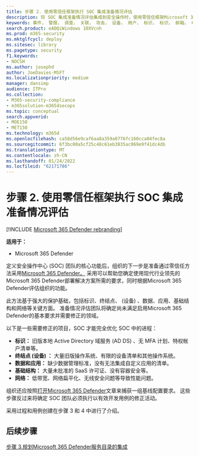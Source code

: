 ```yaml
---
title: 步骤 2. 使用零信任框架执行 SOC 集成准备情况评估
description: 将 SOC 集成准备情况评估集成到安全操作时，使用零信任框架Microsoft 365 Defender的基础知识。
keywords: 事件， 警报， 调查， 关联， 攻击， 设备， 用户， 标识， 标识， 邮箱， 电子邮件， 365， microsoft， m365， 事件响应， 网络攻击， secops， 安全操作， soc
search.product: eADQiWindows 10XVcnh
ms.prod: m365-security
ms.mktglfcycl: deploy
ms.sitesec: library
ms.pagetype: security
f1.keywords:
- NOCSH
ms.author: josephd
author: JoeDavies-MSFT
ms.localizationpriority: medium
manager: dansimp
audience: ITPro
ms.collection:
- M365-security-compliance
- m365solution-m365dsecops
ms.topic: conceptual
search.appverid:
- MOE150
- MET150
ms.technology: m365d
ms.openlocfilehash: ca58d56e9caf6aa8a359a0776fc160cca04fec8a
ms.sourcegitcommit: 6f3bc00a5cf25c48c61eb3835ac069e9f41dc4db
ms.translationtype: MT
ms.contentlocale: zh-CN
ms.lasthandoff: 01/24/2022
ms.locfileid: "62171786"
---
```

# <a name="step-2-perform-a-soc-integration-readiness-assessment-using-the-zero-trust-framework"></a>步骤 2. 使用零信任框架执行 SOC 集成准备情况评估

[!INCLUDE [Microsoft 365 Defender rebranding](../includes/microsoft-defender.md)]

**适用于：**
- Microsoft 365 Defender

定义安全操作中心 (SOC) 团队的核心功能后，组织的下一步是准备通过零信任方法采用[Microsoft 365 Defender。](/security/zero-trust/) 采用可以帮助您确定使用现代行业领先的Microsoft 365 Defender部署解决方案所需的要求，同时根据Microsoft 365 Defender评估组织的功能。

此方法基于强大的保护基础，包括标识、终结点、 (设备) 、数据、应用、基础结构和网络等关键方面。 准备情况评估团队将确定尚未满足启用Microsoft 365 Defender的基本要求并需要修正的领域。

以下是一些需要修正的项目，SOC 才能完全优化 SOC 中的进程：

- **标识：** 旧版本地 Active Directory 域服务 (AD DS) 、无 MFA 计划、特权帐户清单等。
- **终结点 (设备) ：** 大量旧版操作系统、有限的设备清单和其他操作系统。
- **数据和应用：**  缺少数据管理标准，没有无法集成自定义应用的清单。
- **基础结构：** 大量未批准的 SaaS 许可证、没有容器安全等。
- **网络：** 低带宽、网络扁平化、无线安全问题等导致性能问题。

组织还应按照[打开Microsoft 365 Defender](m365d-enable.md)文章来捕获一组基线配置要求。 这些步骤反过来将确定 SOC 团队必须执行以有效开发用例的修正活动。 

采用过程和用例创建在步骤 3 和 4 中进行了介绍。

## <a name="next-step"></a>后续步骤

[步骤 3.规划Microsoft 365 Defender服务目录的集成](integrate-microsoft-365-defender-secops-services.md)
